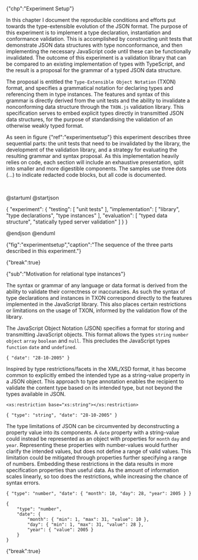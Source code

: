 {"chp":"Experiment Setup"}

In this chapter I document the reproducible conditions and efforts put towards the type-extensible evolution of the JSON format. The purpose of this experiment is to implement a type declaration, instantiation and conformance validation. This is accomplished by constructing unit tests that demonstrate JSON data structures with type nonconformance, and then implementing the necessary JavaScript code until these can be functionally invalidated. The outcome of this experiment is a validation library that can be compared to an existing implementation of types with TypeScript, and the result is a proposal for the grammar of a typed JSON data structure.

The proposal is entitled the `Type-Extensible Object Notation` (TXON) format, and specifies a grammatical notation for declaring types and referencing them in type instances. The features and syntax of this grammar is directly derived from the unit tests and the ability to invalidate a nonconforming data structure through the `TXON.js` validation library. This specification serves to embed explicit types directly in transmitted JSON data structures, for the purpose of standardising the validation of an otherwise weakly typed format.

As seen in figure {"ref":"experimentsetup"} this experiment describes three sequential parts: the unit tests that need to be invalidated by the library, the development of the validation library, and a strategy for evaluating the resulting grammar and syntax proposal. As this implementation heavily relies on code, each section will include an exhaustive presentation, split into smaller and more digestible components. The samples use three dots (...) to indicate redacted code blocks, but all code is documented.

<br>

@startuml
@startjson

<style>
jsonDiagram {
    BackGroundColor transparent
    node {
        BackGroundColor white
        highlight {
            BackGroundColor #ffdc7d
        }
    }
}
</style>

{
    "experiment": {
        "testing": [
            "unit tests"
        ],
        "implementation": [
            "library",
            "type declarations",
            "type instances"
        ],
        "evaluation": [
            "typed data structure",
            "statically typed server validation"
        ]
    }
}

@endjson
@enduml

{"fig":"experimentsetup","caption":"The sequence of the three parts described in this experiment."}

{"break":true}

{"sub":"Motivation for relational type instances"}

The syntax or grammar of any language or data format is derived from the ability to validate their correctness or inaccuracies. As such the syntax of type declarations and instances in TXON correspond directly to the features implemented in the JavaScript library. This also places certain restrictions or limitations on the usage of TXON, informed by the validation flow of the library. 

The JavaScript Object Notation (JSON) specifies a format for storing and transmitting JavaScript objects. This format allows the types `string` `number` `object` `array` `boolean` and `null`. This precludes the JavaScript types `function` `date` and `undefined`.

```
{ "date": "28-10-2005" }
```

Inspired by type restrictions/facets in the XML/XSD format, it has become common to explicitly embed the intended type as a string-value property in a JSON object. This approach to type annotation enables the recipient to validate the content type based on its intended type, but not beyond the types available in JSON.

```
<xs:restriction base="xs:string"></xs:restriction>
```
```
{ "type": "string", "date": "28-10-2005" }
```

The type limitations of JSON can be circumvented by deconstructing a property value into its components. A `date` property with a string-value could instead be represented as an object with properties for `month` `day` and `year`. Representing these properties with number-values would further clarify the intended values, but does not define a range of valid values. This limitation could be mitigated through properties further specifying a range of numbers. Embedding these restrictions in the data results in more specification properties than useful data. As the amount of information scales linearly, so too does the restrictions, while increasing the chance of syntax errors.

```
{ "type": "number", "date": { "month": 10, "day": 28, "year": 2005 } }
```
```
{
    "type": "number",
    "date": {
        "month": { "min": 1, "max": 31, "value": 10 },
        "day": { "min": 1, "max": 31, "value": 28 },
        "year": { "value": 2005 }
    }
}
```

{"break":true}